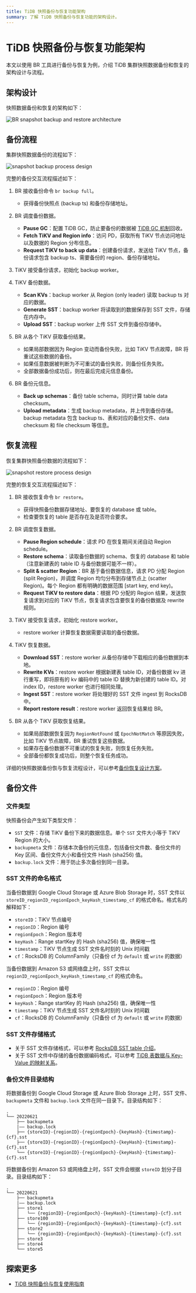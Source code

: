```yaml
---
title: TiDB 快照备份与恢复功能架构
summary: 了解 TiDB 快照备份与恢复功能的架构设计。
---
```


# TiDB 快照备份与恢复功能架构

本文以使用 BR 工具进行备份与恢复为例，介绍 TiDB 集群快照数据备份和恢复的架构设计与流程。

## 架构设计

快照数据备份和恢复的架构如下：

![BR snapshot backup and restore architecture](/media/br/br-snapshot-arch.png)

## 备份流程

集群快照数据备份的流程如下：

![snapshot backup process design](/media/br/br-snapshot-backup-ts.png)

完整的备份交互流程描述如下：

1. BR 接收备份命令 `br backup full`。
    * 获得备份快照点 (backup ts) 和备份存储地址。

2. BR 调度备份数据。
    * **Pause GC**：配置 TiDB GC，防止要备份的数据被 [TiDB GC 机制](/garbage-collection-overview.md)回收。
    * **Fetch TiKV and Region info**：访问 PD，获取所有 TiKV 节点访问地址以及数据的 Region 分布信息。
    * **Request TiKV to back up data**：创建备份请求，发送给 TiKV 节点，备份请求包含 backup ts、需要备份的 region、备份存储地址。

3. TiKV 接受备份请求，初始化 backup worker。

4. TiKV 备份数据。
    * **Scan KVs**：backup worker 从 Region (only leader) 读取 backup ts 对应的数据。
    * **Generate SST**：backup worker 将读取到的数据保存到 SST 文件，存储在内存中。
    * **Upload SST**：backup worker 上传 SST 文件到备份存储中。

5. BR 从各个 TiKV 获取备份结果。
    * 如果局部数据因为 Region 变动而备份失败，比如 TiKV 节点故障，BR 将重试这些数据的备份。
    * 如果任意数据被判断为不可重试的备份失败，则备份任务失败。
    * 全部数据备份成功后，则在最后完成元信息备份。

6. BR 备份元信息。
    * **Back up schemas**：备份 table schema，同时计算 table data checksum。
    * **Upload metadata**：生成 backup metadata，并上传到备份存储。backup metadata 包含 backup ts、表和对应的备份文件、data checksum 和 file checksum 等信息。

## 恢复流程

恢复集群快照备份数据的流程如下：

![snapshot restore process design](/media/br/br-snapshot-restore-ts.png)

完整的恢复交互流程描述如下：

1. BR 接收恢复命令 `br restore`。
    * 获得快照备份数据存储地址、要恢复的 database 或 table。
    * 检查要恢复的 table 是否存在及是否符合要求。

2. BR 调度恢复数据。
    * **Pause Region schedule**：请求 PD 在恢复期间关闭自动 Region schedule。
    * **Restore schema**：读取备份数据的 schema、恢复的 database 和 table（注意新建表的 table ID 与备份数据可能不一样）。
    * **Split & scatter Region**：BR 基于备份数据信息，请求 PD 分配 Region (split Region)，并调度 Region 均匀分布到存储节点上 (scatter Region)。每个 Region 都有明确的数据范围 [start key, end key)。
    * **Request TiKV to restore data**：根据 PD 分配的 Region 结果，发送恢复请求到对应的 TiKV 节点，恢复请求包含要恢复的备份数据及 rewrite 规则。

3. TiKV 接受恢复请求，初始化 restore worker。
    * restore worker 计算恢复数据需要读取的备份数据。

4. TiKV 恢复数据。
    * **Download SST**：restore worker 从备份存储中下载相应的备份数据到本地。
    * **Rewrite KVs**：restore worker 根据新建表 table ID，对备份数据 kv 进行重写，即将原有的 kv 编码中的 table ID 替换为新创建的 table ID。对 index ID，restore worker 也进行相同处理。
    * **Ingest SST**：restore worker 将处理好的 SST 文件 ingest 到 RocksDB 中。
    * **Report restore result**：restore worker 返回恢复结果给 BR。

5. BR 从各个 TiKV 获取恢复结果。
    * 如果局部数据恢复因为 `RegionNotFound` 或 `EpochNotMatch` 等原因失败，比如 TiKV 节点故障，BR 重试恢复这些数据。
    * 如果存在备份数据不可重试的恢复失败，则恢复任务失败。
    * 全部备份都恢复成功后，则整个恢复任务成功。

详细的快照数据备份恢与恢复流程设计，可以参考[备份恢复设计方案](https://github.com/pingcap/tidb/blob/master/br/docs/cn/2019-08-05-new-design-of-backup-restore.md)。

## 备份文件

### 文件类型

快照备份会产生如下类型文件：

- `SST` 文件：存储 TiKV 备份下来的数据信息。单个 `SST` 文件大小等于 TiKV Region 的大小。
- `backupmeta` 文件：存储本次备份的元信息，包括备份文件数、备份文件的 Key 区间、备份文件大小和备份文件 Hash (sha256) 值。
- `backup.lock` 文件：用于防止多次备份到同一目录。

### SST 文件的命名格式

当备份数据到 Google Cloud Storage 或 Azure Blob Storage 时，SST 文件以 `storeID_regionID_regionEpoch_keyHash_timestamp_cf` 的格式命名。格式名的解释如下：

- `storeID`：TiKV 节点编号
- `regionID`：Region 编号
- `regionEpoch`：Region 版本号
- `keyHash`：Range startKey 的 Hash (sha256) 值，确保唯一性
- `timestamp`：TiKV 节点生成 SST 文件名时刻的 Unix 时间戳
- `cf`：RocksDB 的 ColumnFamily（只备份 cf 为 `default` 或 `write` 的数据）

当备份数据到 Amazon S3 或网络盘上时，SST 文件以 `regionID_regionEpoch_keyHash_timestamp_cf` 的格式命名。

- `regionID`：Region 编号
- `regionEpoch`：Region 版本号
- `keyHash`：Range startKey 的 Hash (sha256) 值，确保唯一性
- `timestamp`：TiKV 节点生成 SST 文件名时刻的 Unix 时间戳
- `cf`：RocksDB 的 ColumnFamily（只备份 cf 为 `default` 或 `write` 的数据）

### SST 文件存储格式

- 关于 SST 文件存储格式，可以参考 [RocksDB SST table 介绍](https://github.com/facebook/rocksdb/wiki/Rocksdb-BlockBasedTable-Format)。
- 关于 SST 文件中存储的备份数据编码格式，可以参考 [TiDB 表数据与 Key-Value 的映射关系](/tidb-computing.md#表数据与-key-value-的映射关系)。

### 备份文件目录结构

将数据备份到 Google Cloud Storage 或 Azure Blob Storage 上时，SST 文件、`backupmeta` 文件和 `backup.lock` 文件在同一目录下。目录结构如下：

```
.
└── 20220621
    ├── backupmeta
    |—— backup.lock
    ├── {storeID}-{regionID}-{regionEpoch}-{keyHash}-{timestamp}-{cf}.sst
    ├── {storeID}-{regionID}-{regionEpoch}-{keyHash}-{timestamp}-{cf}.sst
    └── {storeID}-{regionID}-{regionEpoch}-{keyHash}-{timestamp}-{cf}.sst
```

将数据备份到 Amazon S3 或网络盘上时，SST 文件会根据 `storeID` 划分子目录。目录结构如下：

```
.
└── 20220621
    ├── backupmeta
    |—— backup.lock
    ├── store1
    │   └── {regionID}-{regionEpoch}-{keyHash}-{timestamp}-{cf}.sst
    ├── store100
    │   └── {regionID}-{regionEpoch}-{keyHash}-{timestamp}-{cf}.sst
    ├── store2
    │   └── {regionID}-{regionEpoch}-{keyHash}-{timestamp}-{cf}.sst
    ├── store3
    ├── store4
    └── store5
```

## 探索更多

- [TiDB 快照备份与恢复使用指南](/br/br-snapshot-guide.md)
